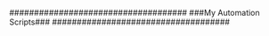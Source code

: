 ####################################
    ###My Automation Scripts###
####################################
